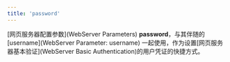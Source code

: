 ```yaml
---
title: 'password'
---
```


[网页服务器配置参数](WebServer Parameters) **password**，与其伴随的 [username](WebServer Parameter: username) 一起使用，作为设置[网页服务器基本验证](WebServer Basic Authentication)的用户凭证的快捷方式。